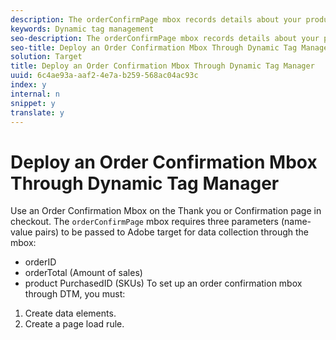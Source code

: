 ```yaml
---
description: The orderConfirmPage mbox records details about your product, permitting reports on sales data, orders, and recommendations.
keywords: Dynamic tag management
seo-description: The orderConfirmPage mbox records details about your product, permitting reports on sales data, orders, and recommendations.
seo-title: Deploy an Order Confirmation Mbox Through Dynamic Tag Manager
solution: Target
title: Deploy an Order Confirmation Mbox Through Dynamic Tag Manager
uuid: 6c4ae93a-aaf2-4e7a-b259-568ac04ac93c
index: y
internal: n
snippet: y
translate: y
---
```


# Deploy an Order Confirmation Mbox Through Dynamic Tag Manager

Use an Order Confirmation Mbox on the Thank you or Confirmation page in checkout.
The `orderConfirmPage` mbox requires three parameters (name-value pairs) to be passed to Adobe target for data collection through the mbox: 

* orderID
* orderTotal (Amount of sales)
* product PurchasedID (SKUs)
To set up an order confirmation mbox through DTM, you must:

1. Create data elements.
1. Create a page load rule.
